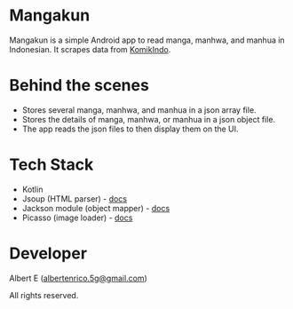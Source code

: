 # Mangakun
Mangakun is a simple Android app to read manga, manhwa, and manhua in Indonesian.
It scrapes data from [KomikIndo](https://komikindo.id/).

# Behind the scenes
- Stores several manga, manhwa, and manhua in a json array file.
- Stores the details of manga, manhwa, or manhua in a json object file.
- The app reads the json files to then display them on the UI.

# Tech Stack
- Kotlin
- Jsoup (HTML parser) - [docs](https://jsoup.org/)
- Jackson module (object mapper) - [docs](https://github.com/FasterXML/jackson-module-kotlin)
- Picasso (image loader) - [docs](https://square.github.io/picasso/)

# Developer
Albert E (albertenrico.5g@gmail.com)

All rights reserved.
